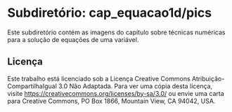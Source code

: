 # Subdiretório: cap_equacao1d/pics

Este subdiretório contém as imagens do capítulo sobre técnicas numéricas para a solução de equações de uma variável.

## Licença
Este trabalho está licenciado sob a Licença Creative Commons Atribuição-CompartilhaIgual 3.0 Não Adaptada. Para ver uma cópia desta licença, visite https://creativecommons.org/licenses/by-sa/3.0/ ou envie uma carta para Creative Commons, PO Box 1866, Mountain View, CA 94042, USA.

